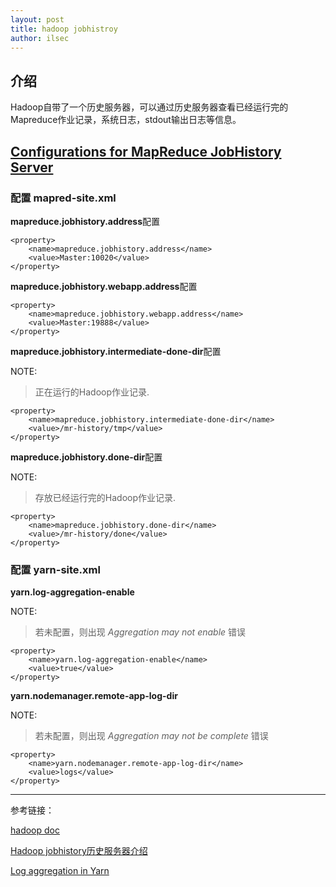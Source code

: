 ```yaml
---
layout: post
title: hadoop jobhistroy
author: ilsec
---
```


## 介绍

Hadoop自带了一个历史服务器，可以通过历史服务器查看已经运行完的Mapreduce作业记录，系统日志，stdout输出日志等信息。

## [Configurations for MapReduce JobHistory Server](http://hadoop.apache.org/docs/r2.7.1/hadoop-project-dist/hadoop-common/ClusterSetup.html)

### 配置 mapred-site.xml

**mapreduce.jobhistory.address**配置

```
<property>
    <name>mapreduce.jobhistory.address</name>
    <value>Master:10020</value>
</property>

```
**mapreduce.jobhistory.webapp.address**配置

```
<property>
    <name>mapreduce.jobhistory.webapp.address</name>
    <value>Master:19888</value>
</property>
```

**mapreduce.jobhistory.intermediate-done-dir**配置

NOTE:
> 正在运行的Hadoop作业记录.

```
<property>
    <name>mapreduce.jobhistory.intermediate-done-dir</name>
    <value>/mr-history/tmp</value>
</property>

```

**mapreduce.jobhistory.done-dir**配置

NOTE:
> 存放已经运行完的Hadoop作业记录.

```
<property>
    <name>mapreduce.jobhistory.done-dir</name>
    <value>/mr-history/done</value>
</property>
```

### 配置 yarn-site.xml

**yarn.log-aggregation-enable**

NOTE:
> 若未配置，则出现 *Aggregation may not enable* 错误

```
<property>
    <name>yarn.log-aggregation-enable</name>
    <value>true</value>
</property>
```

**yarn.nodemanager.remote-app-log-dir**

NOTE:
> 若未配置，则出现 *Aggregation may not be complete* 错误

```
<property>
    <name>yarn.nodemanager.remote-app-log-dir</name>
    <value>logs</value>
</property>
```

------

参考链接：

[hadoop doc](http://hadoop.apache.org/docs/r2.7.1/hadoop-project-dist/hadoop-common/ClusterSetup.html)

[Hadoop jobhistory历史服务器介绍](http://www.aboutyun.com/thread-8150-1-1.html)

[Log aggregation in Yarn
](http://grokbase.com/t/hadoop/user/129asewydw/log-aggregation-in-yarn)
